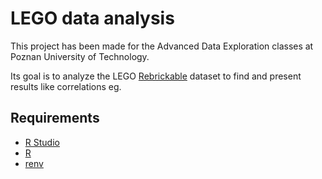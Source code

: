 # LEGO data analysis

This project has been made for the Advanced Data Exploration classes at Poznan University of Technology.

Its goal is to analyze the LEGO [Rebrickable](https://rebrickable.com/) dataset to find and present results like correlations eg.

## Requirements

- [R Studio](https://posit.co/download/rstudio-desktop/)
- [R](https://www.r-project.org/)
- [renv](https://rstudio.github.io/renv/articles/renv.html)